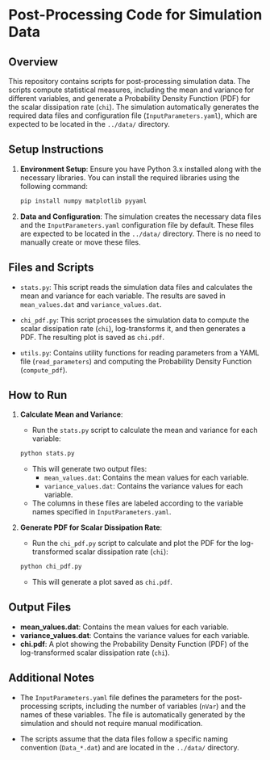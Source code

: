 # Post-Processing Code for Simulation Data

## Overview

This repository contains scripts for post-processing simulation data. The scripts compute statistical measures, including the mean and variance for different variables, and generate a Probability Density Function (PDF) for the scalar dissipation rate (`chi`). The simulation automatically generates the required data files and configuration file (`InputParameters.yaml`), which are expected to be located in the `../data/` directory.

## Setup Instructions

1. **Environment Setup**: Ensure you have Python 3.x installed along with the necessary libraries. You can install the required libraries using the following command:
    ```bash
    pip install numpy matplotlib pyyaml
    ```

2. **Data and Configuration**: The simulation creates the necessary data files and the `InputParameters.yaml` configuration file by default. These files are expected to be located in the `../data/` directory. There is no need to manually create or move these files.

## Files and Scripts

- `stats.py`: This script reads the simulation data files and calculates the mean and variance for each variable. The results are saved in `mean_values.dat` and `variance_values.dat`.

- `chi_pdf.py`: This script processes the simulation data to compute the scalar dissipation rate (`chi`), log-transforms it, and then generates a PDF. The resulting plot is saved as `chi.pdf`.

- `utils.py`: Contains utility functions for reading parameters from a YAML file (`read_parameters`) and computing the Probability Density Function (`compute_pdf`).

## How to Run

1. **Calculate Mean and Variance**:
    - Run the `stats.py` script to calculate the mean and variance for each variable:
    ```bash
    python stats.py
    ```
    - This will generate two output files:
        - `mean_values.dat`: Contains the mean values for each variable.
        - `variance_values.dat`: Contains the variance values for each variable.
    - The columns in these files are labeled according to the variable names specified in `InputParameters.yaml`.

2. **Generate PDF for Scalar Dissipation Rate**:
    - Run the `chi_pdf.py` script to calculate and plot the PDF for the log-transformed scalar dissipation rate (`chi`):
    ```bash
    python chi_pdf.py
    ```
    - This will generate a plot saved as `chi.pdf`.

## Output Files

- **mean_values.dat**: Contains the mean values for each variable.
- **variance_values.dat**: Contains the variance values for each variable.
- **chi.pdf**: A plot showing the Probability Density Function (PDF) of the log-transformed scalar dissipation rate (`chi`).

## Additional Notes

- The `InputParameters.yaml` file defines the parameters for the post-processing scripts, including the number of variables (`nVar`) and the names of these variables. The file is automatically generated by the simulation and should not require manual modification.

- The scripts assume that the data files follow a specific naming convention (`Data_*.dat`) and are located in the `../data/` directory.

